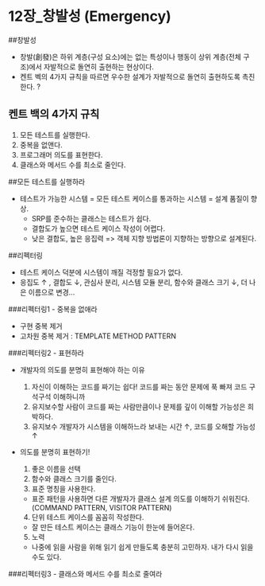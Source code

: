# 12장_창발성 (Emergency)

##창발성 
- 창발(創發)은 하위 계층(구성 요소)에는 없는 특성이나 행동이 상위 계층(전체 구조)에서 자발적으로 돌연히 출현하는 현상이다. 
- 켄트 벡의 4가지 규칙을 따르면 우수한 설계가 자발적으로 돌연히 출현하도록 촉진한다. ?

## 켄트 백의 4가지 규칙
1. 모든 테스트를 실행한다.
2. 중복을 없앤다.
3. 프로그래머 의도를 표현한다.
4. 클래스와 메서드 수를 최소로 줄인다.

##모든 테스트를 실행하라
- 테스트가 가능한 시스템 = 모든 테스트 케이스를 통과하는 시스템 = 설계 품질이 향상.
  - SRP를 준수하는 클래스는 테스트가 쉽다.
  - 결합도가 높으면 테스트 케이스 작성이 어렵다.
  - 낮은 결합도, 높은 응집력 => 객체 지향 방법론이 지향하는 방향으로 설계된다.
  
##리펙터링
  - 테스트 케이스 덕분에 시스템이 깨질 걱정할 필요가 없다.
  - 응집도 ↑ , 결합도 ↓, 관심사 분리, 시스템 모듈 분리, 함수와 클래스 크기 ↓, 더 나은 이름으로 변경...
  
###리펙터링1 - 중복을 없애라
  - 구현 중복 제거
  - 고차원 중복 제거 : TEMPLATE METHOD PATTERN
    
###리펙터링2 - 표현하라
  - 개발자의 의도를 분명히 표현해야 하는 이유
    1. 자신이 이해하는 코드를 짜기는 쉽다! 코드를 짜는 동안 문제에 푹 빠져 코드 구석구석 이해하니까
    2. 유지보수할 사람이 코드를 짜는 사람만큼이나 문제를 깊이 이해할 가능성은 희박하다.
    3. 유지보수 개발자가 시스템을 이해하느라 보내는 시간 ↑, 코드를 오해할 가능성 ↑

  - 의도를 분명히 표현하기!
    1. 좋은 이름을 선택
    2. 함수와 클래스 크기를 줄인다.
    3. 표준 명칭을 사용한다.
      - 표준 패턴을 사용하면 다른 개발자가 클래스 설계 의도를 이해하기 쉬워진다. (COMMAND PATTERN, VISITOR PATTERN)
    4. 단위 테스트 케이스를 꼼꼼히 작성한다.
      - 잘 만든 테스트 케이스는 클래스 기능이 한눈에 들어온다.
    5. 노력
      - 나중에 읽을 사람을 위해 읽기 쉽게 만들도록 충분히 고민하자. 내가 다시 읽을 수도 있다.
      
###리펙터링3 - 클래스와 메서드 수를 최소로 줄여라

